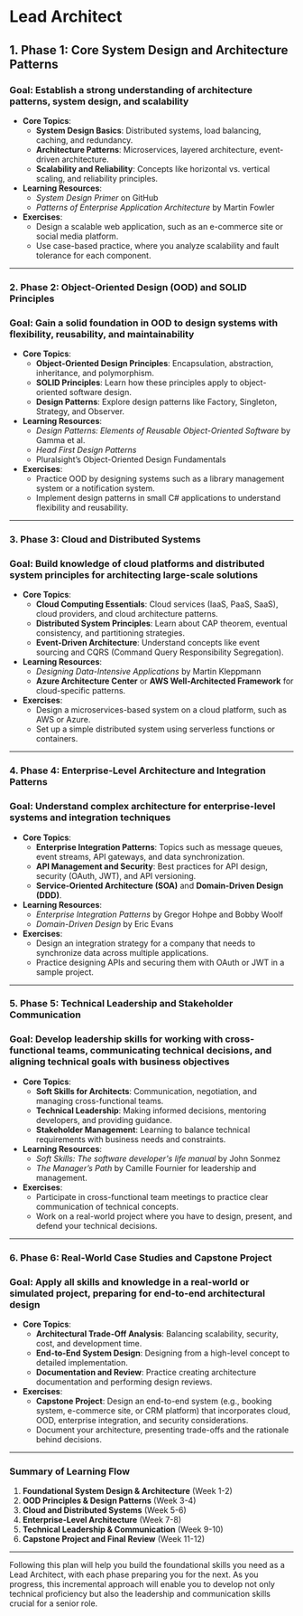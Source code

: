 # Lead Architect

## **1. Phase 1: Core System Design and Architecture Patterns**

### **Goal**: Establish a strong understanding of architecture patterns, system design, and scalability

- **Core Topics**:
  - **System Design Basics**: Distributed systems, load balancing, caching, and redundancy.
  - **Architecture Patterns**: Microservices, layered architecture, event-driven architecture.
  - **Scalability and Reliability**: Concepts like horizontal vs. vertical scaling, and reliability principles.
- **Learning Resources**:
  - _System Design Primer_ on GitHub
  - _Patterns of Enterprise Application Architecture_ by Martin Fowler
- **Exercises**:
  - Design a scalable web application, such as an e-commerce site or social media platform.
  - Use case-based practice, where you analyze scalability and fault tolerance for each component.

---

### **2. Phase 2: Object-Oriented Design (OOD) and SOLID Principles**

### **Goal**: Gain a solid foundation in OOD to design systems with flexibility, reusability, and maintainability

- **Core Topics**:
  - **Object-Oriented Design Principles**: Encapsulation, abstraction, inheritance, and polymorphism.
  - **SOLID Principles**: Learn how these principles apply to object-oriented software design.
  - **Design Patterns**: Explore design patterns like Factory, Singleton, Strategy, and Observer.
- **Learning Resources**:
  - _Design Patterns: Elements of Reusable Object-Oriented Software_ by Gamma et al.
  - _Head First Design Patterns_
  - Pluralsight’s Object-Oriented Design Fundamentals
- **Exercises**:
  - Practice OOD by designing systems such as a library management system or a notification system.
  - Implement design patterns in small C# applications to understand flexibility and reusability.

---

### **3. Phase 3: Cloud and Distributed Systems**

### **Goal**: Build knowledge of cloud platforms and distributed system principles for architecting large-scale solutions

- **Core Topics**:
  - **Cloud Computing Essentials**: Cloud services (IaaS, PaaS, SaaS), cloud providers, and cloud architecture patterns.
  - **Distributed System Principles**: Learn about CAP theorem, eventual consistency, and partitioning strategies.
  - **Event-Driven Architecture**: Understand concepts like event sourcing and CQRS (Command Query Responsibility Segregation).
- **Learning Resources**:
  - _Designing Data-Intensive Applications_ by Martin Kleppmann
  - **Azure Architecture Center** or **AWS Well-Architected Framework** for cloud-specific patterns.
- **Exercises**:
  - Design a microservices-based system on a cloud platform, such as AWS or Azure.
  - Set up a simple distributed system using serverless functions or containers.

---

### **4. Phase 4: Enterprise-Level Architecture and Integration Patterns**

### **Goal**: Understand complex architecture for enterprise-level systems and integration techniques

- **Core Topics**:
  - **Enterprise Integration Patterns**: Topics such as message queues, event streams, API gateways, and data synchronization.
  - **API Management and Security**: Best practices for API design, security (OAuth, JWT), and API versioning.
  - **Service-Oriented Architecture (SOA)** and **Domain-Driven Design (DDD)**.
- **Learning Resources**:
  - _Enterprise Integration Patterns_ by Gregor Hohpe and Bobby Woolf
  - _Domain-Driven Design_ by Eric Evans
- **Exercises**:
  - Design an integration strategy for a company that needs to synchronize data across multiple applications.
  - Practice designing APIs and securing them with OAuth or JWT in a sample project.

---

### **5. Phase 5: Technical Leadership and Stakeholder Communication**

### **Goal**: Develop leadership skills for working with cross-functional teams, communicating technical decisions, and aligning technical goals with business objectives

- **Core Topics**:
  - **Soft Skills for Architects**: Communication, negotiation, and managing cross-functional teams.
  - **Technical Leadership**: Making informed decisions, mentoring developers, and providing guidance.
  - **Stakeholder Management**: Learning to balance technical requirements with business needs and constraints.
- **Learning Resources**:
  - _Soft Skills: The software developer's life manual_ by John Sonmez
  - _The Manager’s Path_ by Camille Fournier for leadership and management.
- **Exercises**:
  - Participate in cross-functional team meetings to practice clear communication of technical concepts.
  - Work on a real-world project where you have to design, present, and defend your technical decisions.

---

### **6. Phase 6: Real-World Case Studies and Capstone Project**

### **Goal**: Apply all skills and knowledge in a real-world or simulated project, preparing for end-to-end architectural design

- **Core Topics**:
  - **Architectural Trade-Off Analysis**: Balancing scalability, security, cost, and development time.
  - **End-to-End System Design**: Designing from a high-level concept to detailed implementation.
  - **Documentation and Review**: Practice creating architecture documentation and performing design reviews.
- **Exercises**:
  - **Capstone Project**: Design an end-to-end system (e.g., booking system, e-commerce site, or CRM platform) that incorporates cloud, OOD, enterprise integration, and security considerations.
  - Document your architecture, presenting trade-offs and the rationale behind decisions.

---

### **Summary of Learning Flow**

1. **Foundational System Design & Architecture** (Week 1-2)
2. **OOD Principles & Design Patterns** (Week 3-4)
3. **Cloud and Distributed Systems** (Week 5-6)
4. **Enterprise-Level Architecture** (Week 7-8)
5. **Technical Leadership & Communication** (Week 9-10)
6. **Capstone Project and Final Review** (Week 11-12)

---

Following this plan will help you build the foundational skills you need as a Lead Architect, with each phase preparing you for the next. As you progress, this incremental approach will enable you to develop not only technical proficiency but also the leadership and communication skills crucial for a senior role.

